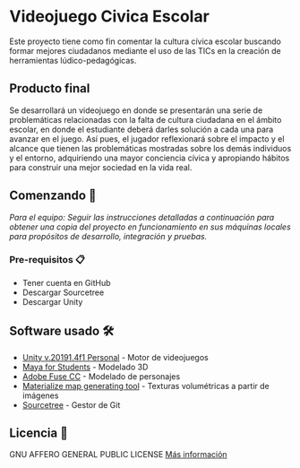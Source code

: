 # Videojuego Civica Escolar 
Este proyecto tiene como fin comentar la cultura cívica escolar buscando formar mejores ciudadanos mediante el uso de las TICs en la creación de herramientas lúdico-pedagógicas.

## Producto final
Se desarrollará un videojuego en donde se presentarán una serie de problemáticas relacionadas con la falta de cultura ciudadana en el ámbito escolar, en donde el estudiante deberá darles solución a cada una para avanzar en el juego. Así pues, el jugador reflexionará sobre el impacto y el alcance que  tienen las problemáticas mostradas sobre los demás individuos y el entorno, adquiriendo una mayor conciencia cívica y apropiando hábitos para construir una mejor sociedad en la vida real.

## Comenzando 🚀
_Para el equipo: Seguir las instrucciones detalladas a continuación para obtener una copia del proyecto en funcionamiento en sus máquinas locales para propósitos de desarrollo, integración y pruebas._
### Pre-requisitos 📋
* Tener cuenta en GitHub
* Descargar Sourcetree
* Descargar Unity

## Software usado 🛠️
* [Unity v.20191.4f1 Personal](http://www.dropwizard.io/1.0.2/docs/) - Motor de videojuegos
* [Maya for Students](https://www.autodesk.com/education/free-software/maya) - Modelado 3D
* [Adobe Fuse CC](https://www.adobe.com/products/fuse.html) - Modelado de personajes
* [Materialize map generating tool](http://boundingboxsoftware.com/materialize/) - Texturas volumétricas a partir de imágenes
* [Sourcetree](https://www.sourcetreeapp.com) - Gestor de Git

## Licencia 📄
GNU AFFERO GENERAL PUBLIC LICENSE [Más información](https://github.com/colegio-el-minuto-de-dios/Videojuego-Civica-Escolar/blob/master/LICENSE)
